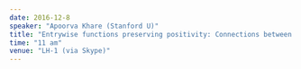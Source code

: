 ```yaml
---
date: 2016-12-8
speaker: "Apoorva Khare (Stanford U)"
title: "Entrywise functions preserving positivity: Connections between analysis, algebra, and combinatorics"
time: "11 am" 
venue: "LH-1 (via Skype)"
---
```


